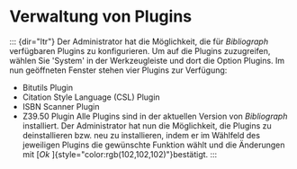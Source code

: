 Verwaltung von Plugins
======================
::: {dir="ltr"}
Der Administrator hat die Möglichkeit, die für *Bibliograph* verfügbaren Plugins zu konfigurieren.
Um auf die Plugins zuzugreifen, wählen Sie 'System' in der Werkzeugleiste und dort die Option Plugins.
Im nun geöffneten Fenster stehen vier Plugins zur Verfügung:
-   Bitutils Plugin
-   Citation Style Language (CSL) Plugin
-   ISBN Scanner Plugin
-   Z39.50 Plugin
Alle Plugins sind in der aktuellen Version von *Bibliograph* installiert.
Der Administrator hat nun die Möglichkeit, die Plugins zu deinstallieren bzw. neu zu installieren, indem er im Wählfeld des jeweiligen Plugins die gewünschte Funktion wählt und die Änderungen mit [*Ok* ]{style="color:rgb(102,102,102)"}bestätigt.
:::
